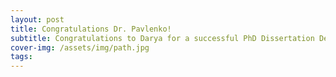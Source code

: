 ```yaml
---
layout: post
title: Congratulations Dr. Pavlenko!
subtitle: Congratulations to Darya for a successful PhD Dissertation Defense!
cover-img: /assets/img/path.jpg
tags: 
---
```

